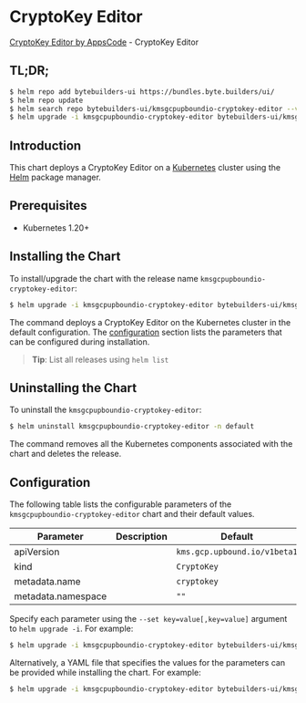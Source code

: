 # CryptoKey Editor

[CryptoKey Editor by AppsCode](https://byte.builders) - CryptoKey Editor

## TL;DR;

```bash
$ helm repo add bytebuilders-ui https://bundles.byte.builders/ui/
$ helm repo update
$ helm search repo bytebuilders-ui/kmsgcpupboundio-cryptokey-editor --version=v0.4.18
$ helm upgrade -i kmsgcpupboundio-cryptokey-editor bytebuilders-ui/kmsgcpupboundio-cryptokey-editor -n default --create-namespace --version=v0.4.18
```

## Introduction

This chart deploys a CryptoKey Editor on a [Kubernetes](http://kubernetes.io) cluster using the [Helm](https://helm.sh) package manager.

## Prerequisites

- Kubernetes 1.20+

## Installing the Chart

To install/upgrade the chart with the release name `kmsgcpupboundio-cryptokey-editor`:

```bash
$ helm upgrade -i kmsgcpupboundio-cryptokey-editor bytebuilders-ui/kmsgcpupboundio-cryptokey-editor -n default --create-namespace --version=v0.4.18
```

The command deploys a CryptoKey Editor on the Kubernetes cluster in the default configuration. The [configuration](#configuration) section lists the parameters that can be configured during installation.

> **Tip**: List all releases using `helm list`

## Uninstalling the Chart

To uninstall the `kmsgcpupboundio-cryptokey-editor`:

```bash
$ helm uninstall kmsgcpupboundio-cryptokey-editor -n default
```

The command removes all the Kubernetes components associated with the chart and deletes the release.

## Configuration

The following table lists the configurable parameters of the `kmsgcpupboundio-cryptokey-editor` chart and their default values.

|     Parameter      | Description |                 Default                 |
|--------------------|-------------|-----------------------------------------|
| apiVersion         |             | <code>kms.gcp.upbound.io/v1beta1</code> |
| kind               |             | <code>CryptoKey</code>                  |
| metadata.name      |             | <code>cryptokey</code>                  |
| metadata.namespace |             | <code>""</code>                         |


Specify each parameter using the `--set key=value[,key=value]` argument to `helm upgrade -i`. For example:

```bash
$ helm upgrade -i kmsgcpupboundio-cryptokey-editor bytebuilders-ui/kmsgcpupboundio-cryptokey-editor -n default --create-namespace --version=v0.4.18 --set apiVersion=kms.gcp.upbound.io/v1beta1
```

Alternatively, a YAML file that specifies the values for the parameters can be provided while
installing the chart. For example:

```bash
$ helm upgrade -i kmsgcpupboundio-cryptokey-editor bytebuilders-ui/kmsgcpupboundio-cryptokey-editor -n default --create-namespace --version=v0.4.18 --values values.yaml
```
